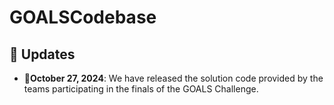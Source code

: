 # GOALSCodebase

<h2 id="updates">📢 Updates</h2>

* 🎉**October 27, 2024**: We have released the solution code provided by the teams participating in the finals of the GOALS Challenge.

  
